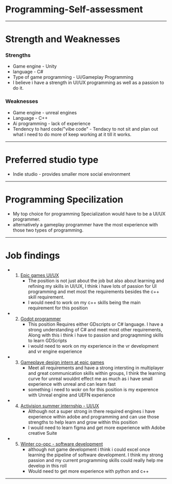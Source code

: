# Programming-Self-assessment

---
# Strength and Weaknesses
  ### Strengths
  - Game engine - Unity
  - language - C#
  - Type of game programming - Ui/Gameplay Programming
  - I believe i have a strength in UI/UX programming as well as a passion to do it. 
  ### Weaknesses
  - Game engine - unreal engines
  - Language - C++
  - Ai programming - lack of experience
  - Tendency to hard code/"vibe code" - Tendacy to not sit and plan out what i need to do more of keep working at it till it works.

---
# Preferred studio type
  - Indie studio - provides smaller more social environment

---
# Programming Specilization 
 - My top choice for programming Specialization would have to be a UI/UX programmer.
 - alternatively a gameplay programmer have the most experience with those two types of programming.

---
# Job findings
- 1. [Epic games UI/UX](https://www.linkedin.com/jobs/search/?currentJobId=4311226313&f_C=19327&geoId=92000000&origin=COMPANY_PAGE_JOBS_CLUSTER_EXPANSION&originToLandingJobPostings=4312897838%2C4307038568%2C4308287387%2C4311226313%2C4295726691%2C4314579678%2C4311207619%2C4315653966%2C4312650824&trk=d_flagship3_company_posts)
     - The position is not just about the job but also about learning and refining my skills in UI/UX, I think i have lots of passion for UI programming and met most the requirements besides the c++ skill requirement. 
     - I would need to work on my c++ skills being the main requirement for this position
- 2. [Godot programmer](https://www.indeed.com/jobs?q=game+programmer&l=San+Antonio%2C+TX&sc=0kf%3Aattr%2875GKK%29%3B&radius=100&vjk=6bce366b1c193f63)
     - This position Requires either GDscripts or C# language. I have a strong understanding of C# and meet most other requirements, Along with this i think i have to passion and prograqmming skills to learn GDScripts
     - i would need to work on my experience in the vr development and vr engine experience
- 3. [Gameplaye design intern at epic games](https://www.linkedin.com/jobs/search/?currentJobId=4312897838&f_C=19327&geoId=92000000&origin=COMPANY_PAGE_JOBS_CLUSTER_EXPANSION&originToLandingJobPostings=4312897838%2C4307038568%2C4308287387%2C4311226313%2C4295726691%2C4314579678%2C4311207619%2C4315653966%2C4312650824&trk=d_flagship3_company_posts)
     - Meet all requirements and have a strong intersting in multiplayer and great communication skills within groups, I think the learning curve for unreal wouldnt effect me as much as i have small experience with unreal and can learn fast
     - something i need to wokr on for this position is my experence with Unreal engine and UEFN experience
- 4. [Activision summer internship - UI/UX](https://www.linkedin.com/jobs/search/?currentJobId=4296637408&f_C=4048%2C80970%2C2038074%2C9651%2C11905%2C37427%2C30532%2C21344&geoId=92000000&origin=COMPANY_PAGE_JOBS_CLUSTER_EXPANSION&originToLandingJobPostings=4296168115%2C4296160890%2C4312930214%2C4296637408%2C4298140465%2C4297334760%2C4296162519%2C4296171108%2C4308652412&trk=d_flagship3_company_posts)
     - Although not a super strong in there required engines i have experience within adobe and programming and can use those strengths to help learn and grow within this position
     - I would need to learn figma and get more experience with Adobe creative Suite 
- 5. [Winter co-opc - software development](https://www.linkedin.com/jobs/search/?currentJobId=4297334760&f_C=4048%2C80970%2C2038074%2C9651%2C11905%2C37427%2C30532%2C21344&geoId=92000000&origin=COMPANY_PAGE_JOBS_CLUSTER_EXPANSION&originToLandingJobPostings=4296168115%2C4296160890%2C4312930214%2C4296637408%2C4298140465%2C4297334760%2C4296162519%2C4296171108%2C4308652412&trk=d_flagship3_company_posts)
     - although not game development i think i could excel once learning the pipeline of software development. I think my strong passion and my current programming skills could really help me develop in this roll
     - Would need to get more experience with python and c++

---
